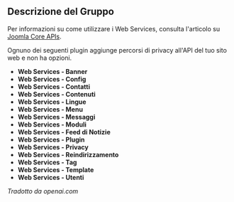 <!-- Filename: Chunk4x:Extensions_Plugin_Manager_Edit_Web_Services_Group / Display title: Gruppo Servizi Web -->

## Descrizione del Gruppo

Per informazioni su come utilizzare i Web Services, consulta l'articolo su [Joomla Core APIs](https://docs.joomla.org/J4.x:Joomla_Core_APIs).

Ognuno dei seguenti plugin aggiunge percorsi di privacy all'API del tuo sito web e non ha opzioni.

- **Web Services - Banner**
- **Web Services - Config**
- **Web Services - Contatti**
- **Web Services - Contenuti**
- **Web Services - Lingue**
- **Web Services - Menu**
- **Web Services - Messaggi**
- **Web Services - Moduli**
- **Web Services - Feed di Notizie**
- **Web Services - Plugin**
- **Web Services - Privacy**
- **Web Services - Reindirizzamento**
- **Web Services - Tag**
- **Web Services - Template**
- **Web Services - Utenti**

*Tradotto da openai.com*

